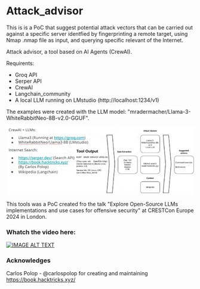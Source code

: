 # Attack_advisor
This is is a PoC that suggest potential attack vectors that can be carried out against a specific server identfied by fingerprinting a remote target, using Nmap .nmap file as input, and querying specific relevant of the Internet.

Attack advisor, a tool based on AI Agents (CrewAI). 


Requirents:
- Groq API
- Serper API
- CrewAI
- Langchain_community
- A local LLM running on LMstudio (http://localhost:1234/v1) 

The examples were created with the LLM model: "mradermacher/Llama-3-WhiteRabbitNeo-8B-v2.0-GGUF".

![Workflow](images/workflow.png)

This tools was a PoC created fro the talk "Explore Open-Source LLMs implementations and use cases for offensive security" at CRESTCon Europe 2024 in London.

### Whatch the video here: 

[![IMAGE ALT TEXT](https://img.youtube.com/vi/zViwUCmSYMk/0.jpg)](https://youtu.be/zViwUCmSYMk?list=PLZ2XFVIKjM5vnSZGcPzIJ67Wk4SgXAa6a&t=2201 "CRESTCon Europe 2024 - Explore Open-Source LLMs implementations and use cases for offensive security")

### Acknowledges

Carlos Polop - @carlospolop for creating and maintaining 
https://book.hacktricks.xyz/ 